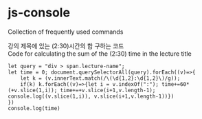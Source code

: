 # js-console
Collection of frequently used commands   
   
   
강의 제목에 있는 (2:30)시간의 합 구하는 코드   
Code for calculating the sum of the (2:30) time in the lecture title   

```
let query = "div > span.lecture-name";
let time = 0; document.querySelectorAll(query).forEach((v)=>{
    let k = (v.innerText.match(/\(\d{1,2}:\d{1,2}\)/g));
    if(k) k.forEach((v)=>{let i = v.indexOf(":"); time+=60*(+v.slice(1,i)); time+=+v.slice(i+1,v.length-1); console.log((v.slice(1,i)), v.slice(i+1,v.length-1))})
})
console.log(time)
```
